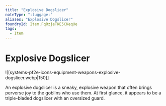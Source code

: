 ```yaml
---
title: "Explosive Dogslicer"
noteType: ":luggage:"
aliases: "Explosive Dogslicer"
foundryId: Item.FqRzjeTKE5CKeqUe
tags:
  - Item
---
```


# Explosive Dogslicer
![[systems-pf2e-icons-equipment-weapons-explosive-dogslicer.webp|150]]

An explosive dogslicer is a sneaky, explosive weapon that often brings perverse joy to the goblins who use them. At first glance, it appears to be a triple-bladed dogslicer with an oversized guard.
